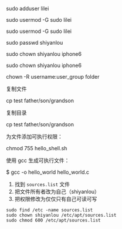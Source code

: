  

sudo adduser lilei

sudo usermod -G sudo lilei 



 sudo usermod -G sudo lilei 



 sudo passwd shiyanlou 





 sudo chown shiyanlou iphone6 





 sudo chown shiyanlou iphone6 



 chown -R username:user_group folder 



复制文件

 cp test father/son/grandson 



复制目录

 cp test father/son/grandson 





 为文件添加可执行权限： 

 chmod 755 hello_shell.sh 







 使用 gcc 生成可执行文件： 

 $ gcc -o hello_world hello_world.c 







1. 找到 `sources.list` 文件
2. 把文件所有者改为自己（shiyanlou）
3. 把权限修改为仅仅只有自己可读可写

```
sudo find /etc -name sources.list
sudo chown shiyanlou /etc/apt/sources.list
sudo chmod 600 /etc/apt/sources.list
```

